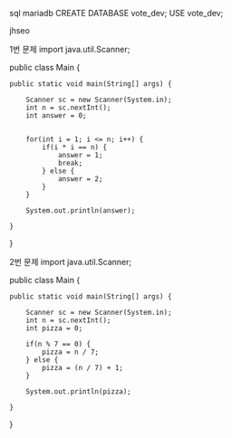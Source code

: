 sql mariadb
CREATE DATABASE vote_dev;
USE vote_dev;

jhseo

1번 문제
import java.util.Scanner;

public class Main {

	public static void main(String[] args) {
 
		Scanner sc = new Scanner(System.in);
		int n = sc.nextInt();
      	int answer = 0;
      	
      
      	for(int i = 1; i <= n; i++) {
        	if(i * i == n) {
            	answer = 1;
              	break;
            } else {
            	answer = 2;
            }
        }
		
		System.out.println(answer);

	}
}

2번 문제
import java.util.Scanner;

public class Main {

	public static void main(String[] args) {
 
		Scanner sc = new Scanner(System.in);
		int n = sc.nextInt();
      	int pizza = 0;
		
      	if(n % 7 == 0) {
        	pizza = n / 7;
        } else {
        	pizza = (n / 7) + 1;
        }
      
		System.out.println(pizza);

	}
} 
